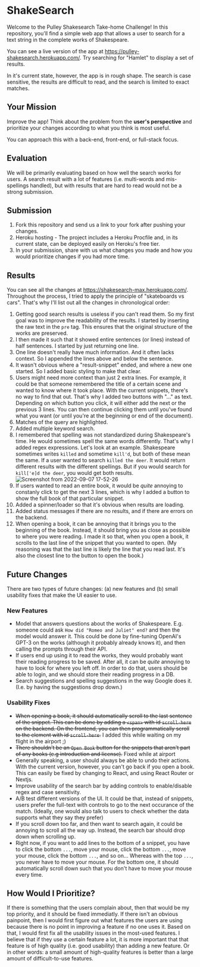 # ShakeSearch

Welcome to the Pulley Shakesearch Take-home Challenge! In this repository,
you'll find a simple web app that allows a user to search for a text string in
the complete works of Shakespeare.

You can see a live version of the app at
https://pulley-shakesearch.herokuapp.com/. Try searching for "Hamlet" to display
a set of results.

In it's current state, however, the app is in rough shape. The search is
case sensitive, the results are difficult to read, and the search is limited to
exact matches.

## Your Mission

Improve the app! Think about the problem from the **user's perspective**
and prioritize your changes according to what you think is most useful.

You can approach this with a back-end, front-end, or full-stack focus.

## Evaluation

We will be primarily evaluating based on how well the search works for users. A search result with a lot of features (i.e. multi-words and mis-spellings handled), but with results that are hard to read would not be a strong submission.

## Submission

1. Fork this repository and send us a link to your fork after pushing your changes.
2. Heroku hosting - The project includes a Heroku Procfile and, in its
   current state, can be deployed easily on Heroku's free tier.
3. In your submission, share with us what changes you made and how you would prioritize changes if you had more time.


## Results

You can see all the changes at https://shakesearch-max.herokuapp.com/. Throughout the process, I tried to apply the principle of "skateboards vs cars". That's why I'll list out all the changes in chronological order:

1. Getting good search results is useless if you can't read them. So my first goal was to improve the readability of the results. I started by inserting the raw text in the `pre` tag. This ensures that the original structure of the works are preserved. 
2. I then made it such that it showed entire sentences (or lines) instead of half sentences. I started by just returning one line. 
3. One line doesn't really have much information. And it often lacks context. So I appended the lines above and below the sentence. 
4. It wasn't obvious where a "result-snippet" ended, and where a new one started. So I added basic styling to make that clear. 
5. Users might need more context than just 2 extra lines. For example, it could be that someone remembered the title of a certain scene and wanted to know where it took place. With the current snippets, there's no way to find that out. That's why I added two buttons with "..." as text. Depending on which button you click, it will either add the next or the previous 3 lines. You can then continue clicking them until you've found what you want (or until you're at the beginning or end of the document). 
6. Matches of the query are highlighted. 
7. Added multiple keyword search. 
8. I remembered that spelling was not standardized during Shakespeare's time. He would sometimes spell the same words differently. That's why I added regex expressions. Let's look at an example. Shakespeare sometimes writes `killed` and sometime `kill'd`, but both of these mean the same. If a user wanted to search `killed the deer`. It would return different results with the different spellings. But if you would search for `kill['e]d the deer`, you would get both results. ![Screenshot from 2022-09-07 17-52-26](https://user-images.githubusercontent.com/42064073/189010108-beab48e7-7bf9-4f9d-a391-6574d1dbafd6.png)
9. If users wanted to read an entire book, it would be *quite* annoying to constanly click to get the next 3 lines, which is why I added a button to show the full book of that particular snippet. 
10. Added a spinner/loader so that it's obvious when results are loading.
11. Added status messages if there are no results, and if there are errors on the backend. 
12. When opening a book, it can be annoying that it brings you to the beginning of the book. Instead, it should bring you as close as possible to where you were reading. I made it so that, when you open a book,  it scrolls to the last line of the snippet that you wanted to open. (My reasoning was that the last line is likely the line that you read last. It's also the closest line to the button to open the book.)

## Future Changes

There are two types of future changes: (a) new features and (b) small usability fixes that make the UI easier to use.

### New Features

- Model that answers questions about the works of Shakespeare. E.g. someone could ask `How did "Romeo and Juliet" end?` and then the model would answer it. This could be done by fine-tuning OpenAI's GPT-3 on the works (although it probably already knows it), and then calling the prompts through their API. 
- If users end up using it to read the works, they would probably want their reading progress to be saved. After all, it can be *quite* annoying to have to look for where you left off. In order to do that, users should be able to login, and we should store their reading progress in a DB. 
- Search suggestions and spelling suggestions in the way Google does it. (I.e. by having the suggestions drop down.)


### Usability Fixes

- ~~When opening a book, it should automatically scroll to the last sentence of the snippet. This can be done by adding a `<span>` with id `scroll-here` on the backend. On the frontend, you can then programmatically scroll to the element with id `scroll-here`.~~ I added this while waiting on my flight in the airport ;)
- ~~There shouldn't be an `Open Book` button for the snippets that aren't part of any books (e.g introduction and license).~~ Fixed while at airport
- Generally speaking, a user should always be able to undo their actions. With the current version, however, you can't go back if you open a book. This can easily be fixed by changing to React, and using React Router or Nextjs. 
- Improve usability of the search bar by adding controls to enable/disable regex and case sensitivity. 
- A/B test different versions of the UI. It could be that, instead of snippets, users prefer the full-text with controls to go to the next occurance of the match. (Ideally, one would also talk to users to check whether the data supports what they say they prefer)
- If you scroll down too far, and then want to search again, it could be annoying to scroll all the way up. Instead, the search bar should drop down when scrolling up. 
- Right now, if you want to add lines to the bottom of a snippet, you have to click the bottom `...`, move your mouse, click the bottom `...`, move your mouse, click the bottom `...`, and so on... Whereas with the top `...`, you never have to move your mouse. For the bottom one, it should automatically scroll down such that you don't have to move your mouse every time. 

## How Would I Prioritize? 

If there is something that the users complain about, then that would be my top priority, and it should be fixed immediatly. If there isn't an obvious painpoint, then I would first figure out what features the users are using because there is no point in improving a feature if no one uses it. Based on that, I would first fix all the usability issues in the most-used features. I believe that if they use a certain feature a lot, it is more important that that feature is of high quality (i.e. good usability) than adding a new feature. Or in other words: a small amount of high-quality features is better than a large amount of difficult-to-use features. 
